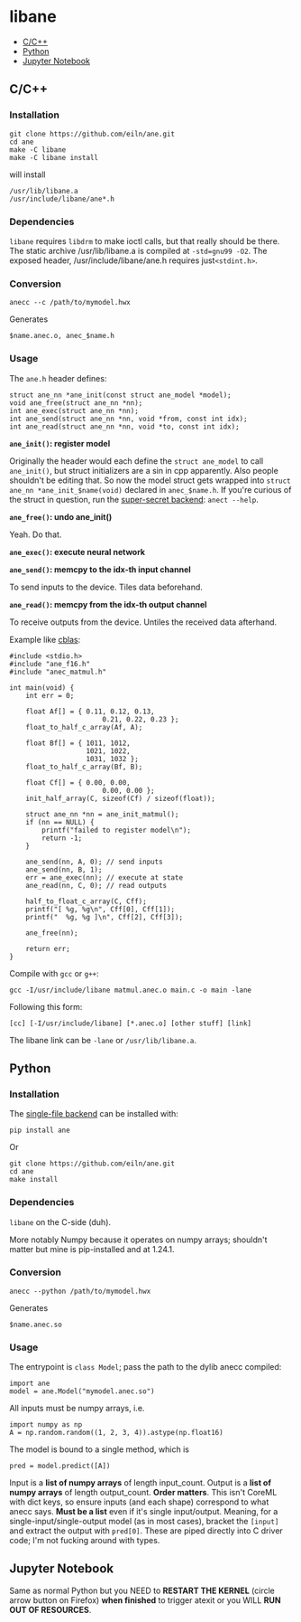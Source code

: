 

# libane

- [C/C++](#cc)
- [Python](#python)
- [Jupyter Notebook](#jupyter-notebook)



## C/C++

### Installation

	git clone https://github.com/eiln/ane.git
	cd ane
	make -C libane
	make -C libane install

will install

	/usr/lib/libane.a
	/usr/include/libane/ane*.h


### Dependencies

`libane` requires `libdrm` to make ioctl calls, but that really should be there.
The static archive /usr/lib/libane.a is compiled at `-std=gnu99 -O2`.
The exposed header, /usr/include/libane/ane.h requires just`<stdint.h>`.


### Conversion

	anecc --c /path/to/mymodel.hwx

Generates

	$name.anec.o, anec_$name.h


### Usage

The `ane.h` header defines:

	struct ane_nn *ane_init(const struct ane_model *model);
	void ane_free(struct ane_nn *nn);
	int ane_exec(struct ane_nn *nn);
	int ane_send(struct ane_nn *nn, void *from, const int idx);
	int ane_read(struct ane_nn *nn, void *to, const int idx);


**`ane_init()`: register model**

Originally the header would each define the `struct ane_model`
to call `ane_init()`, but struct initializers are a sin in cpp apparently.
Also people shouldn't be editing that.
So now the model struct gets wrapped into
`struct ane_nn *ane_init_$name(void)` declared in `anec_$name.h`.
If you're curious of the struct in question,
run the [super-secret backend](https://github.com/eiln/anecc/tree/main/anect/anect):
`anect --help`.


**`ane_free()`: undo ane_init()**

Yeah. Do that.


**`ane_exec()`: execute neural network**

**`ane_send()`: memcpy to the idx-th input channel**

To send inputs to the device. Tiles data beforehand.

**`ane_read()`: memcpy from the idx-th output channel**

To receive outputs from the device. Untiles the received data afterhand.


Example like [cblas](https://www.gnu.org/software/gsl/doc/html/cblas.html):


	#include <stdio.h>
	#include "ane_f16.h"
	#include "anec_matmul.h"

	int main(void) {
		int err = 0;

		float Af[] = { 0.11, 0.12, 0.13,
	                       0.21, 0.22, 0.23 };
		float_to_half_c_array(Af, A);

		float Bf[] = { 1011, 1012,
		               1021, 1022,
		               1031, 1032 };
		float_to_half_c_array(Bf, B);

		float Cf[] = { 0.00, 0.00,
	                       0.00, 0.00 };
		init_half_array(C, sizeof(Cf) / sizeof(float));

		struct ane_nn *nn = ane_init_matmul();
		if (nn == NULL) {
			printf("failed to register model\n");
			return -1;
		}

		ane_send(nn, A, 0); // send inputs
		ane_send(nn, B, 1);
		err = ane_exec(nn); // execute at state
		ane_read(nn, C, 0); // read outputs

		half_to_float_c_array(C, Cff);
		printf("[ %g, %g\n", Cff[0], Cff[1]);
		printf("  %g, %g ]\n", Cff[2], Cff[3]);

		ane_free(nn);

		return err;
	}


Compile with `gcc` or `g++`:

	gcc -I/usr/include/libane matmul.anec.o main.c -o main -lane

Following this form:

	[cc] [-I/usr/include/libane] [*.anec.o] [other stuff] [link]

The libane link can be `-lane` or `/usr/lib/libane.a`.



## Python

### Installation

The [single-file backend](https://github.com/eiln/ane/blob/main/python/ane/__init__.py)
can be installed with:

	pip install ane

Or

	git clone https://github.com/eiln/ane.git
	cd ane
	make install


### Dependencies

`libane` on the C-side (duh).

More notably Numpy because it operates on numpy arrays;
shouldn't matter but mine is pip-installed and at 1.24.1.


### Conversion

	anecc --python /path/to/mymodel.hwx

Generates

	$name.anec.so


### Usage

The entrypoint is `class Model`;
pass the path to the dylib anecc compiled:

	import ane
	model = ane.Model("mymodel.anec.so")

All inputs must be numpy arrays, i.e.

	import numpy as np
	A = np.random.random((1, 2, 3, 4)).astype(np.float16)

The model is bound to a single method, which is

	pred = model.predict([A])

Input is a **list of numpy arrays** of length input_count.
Output is a **list of numpy arrays** of length output_count.
**Order matters**.
This isn't CoreML with dict keys, so 
ensure inputs (and each shape) correspond to what anecc says.
**Must be a list** even if it's single input/output.
Meaning, for a single-input/single-output model (as in most cases),
bracket the `[input]` and extract the output with `pred[0]`.
These are piped directly into C driver code;
I'm not fucking around with types.



## Jupyter Notebook

Same as normal Python
but you NEED to **RESTART THE KERNEL** (circle arrow button on Firefox)
**when finished** to trigger atexit or you WILL **RUN OUT OF RESOURCES**.

